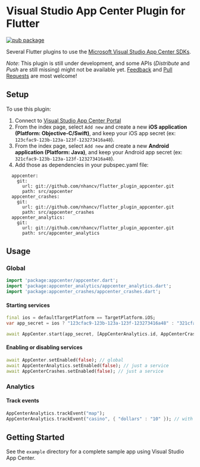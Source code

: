 # Visual Studio App Center Plugin for Flutter

[![pub package](https://img.shields.io/pub/v/appcenter.svg)](https://pub.dartlang.org/packages/appcenter) 

Several Flutter plugins to use the [Microsoft Visual Studio App Center SDKs](https://docs.microsoft.com/en-us/appcenter/sdk/).

*Note*: This plugin is still under development, and some APIs (*Distribute* and *Push* are still missing) might not be available yet. [Feedback](https://github.com/aloisdeniel/flutter_plugin_appcenter/issues) and [Pull Requests](https://github.com/aloisdeniel/flutter_plugin_appcenter/pulls) are most welcome!

## Setup

To use this plugin:

1. Connect to [Visual Studio App Center Portal](https://appcenter.ms/apps)
1. From the index page, select `Add new` and create a new **iOS application (Platform: Objective-C/Swift)**, and keep your iOS app secret (ex: `123cfac9-123b-123a-123f-123273416a48`).
1. From the index page, select `Add new` and create a new **Android application (Platform: Java)**, and keep your Android app secret (ex: `321cfac9-123b-123a-123f-123273416a48`).
1. Add those as dependencies in your pubspec.yaml file:
```
  appcenter:
    git:
      url: git://github.com/nhancv/flutter_plugin_appcenter.git
      path: src/appcenter
  appcenter_crashes:
    git:
      url: git://github.com/nhancv/flutter_plugin_appcenter.git
      path: src/appcenter_crashes
  appcenter_analytics:
    git:
      url: git://github.com/nhancv/flutter_plugin_appcenter.git
      path: src/appcenter_analytics
```

## Usage

### Global

```dart
import 'package:appcenter/appcenter.dart';
import 'package:appcenter_analytics/appcenter_analytics.dart';
import 'package:appcenter_crashes/appcenter_crashes.dart';
```

#### Starting services

```dart
final ios = defaultTargetPlatform == TargetPlatform.iOS;
var app_secret = ios ? "123cfac9-123b-123a-123f-123273416a48" : "321cfac9-123b-123a-123f-123273416a48";

await AppCenter.start(app_secret, [AppCenterAnalytics.id, AppCenterCrashes.id]);
```

#### Enabling or disabling services

```dart
await AppCenter.setEnabled(false); // global 
await AppCenterAnalytics.setEnabled(false); // just a service
await AppCenterCrashes.setEnabled(false); // just a service
```

### Analytics

#### Track events

```dart
AppCenterAnalytics.trackEvent("map"); 
AppCenterAnalytics.trackEvent("casino", { "dollars" : "10" }); // with custom properties
```

## Getting Started

See the `example` directory for a complete sample app using Visual Studio App Center.